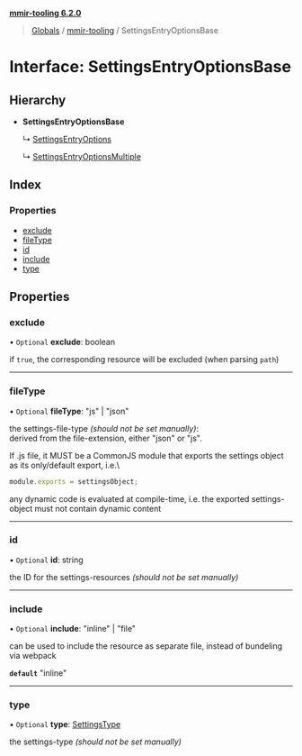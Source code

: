 **[mmir-tooling 6.2.0](../README.md)**

> [Globals](../README.md) / [mmir-tooling](../modules/mmir_tooling.md) / SettingsEntryOptionsBase

# Interface: SettingsEntryOptionsBase

## Hierarchy

* **SettingsEntryOptionsBase**

  ↳ [SettingsEntryOptions](mmir_tooling.settingsentryoptions.md)

  ↳ [SettingsEntryOptionsMultiple](mmir_tooling.settingsentryoptionsmultiple.md)

## Index

### Properties

* [exclude](mmir_tooling.settingsentryoptionsbase.md#exclude)
* [fileType](mmir_tooling.settingsentryoptionsbase.md#filetype)
* [id](mmir_tooling.settingsentryoptionsbase.md#id)
* [include](mmir_tooling.settingsentryoptionsbase.md#include)
* [type](mmir_tooling.settingsentryoptionsbase.md#type)

## Properties

### exclude

• `Optional` **exclude**: boolean

if `true`, the corresponding resource will be excluded (when parsing `path`)

___

### fileType

• `Optional` **fileType**: \"js\" \| \"json\"

the settings-file-type _(should not be set manually)_:\
derived from the file-extension, either "json" or "js".

If .js file, it MUST be a CommonJS module that exports the settings object as its only/default export, i.e.\
```javascript
module.exports = settingsObject;
```
any dynamic code is evaluated at compile-time, i.e. the exported settings-object must not contain dynamic content

___

### id

• `Optional` **id**: string

the ID for the settings-resources _(should not be set manually)_

___

### include

• `Optional` **include**: \"inline\" \| \"file\"

can be used to include the resource as separate file, instead of bundeling via webpack

**`default`** "inline"

___

### type

• `Optional` **type**: [SettingsType](../modules/mmir_tooling.md#settingstype)

the settings-type _(should not be set manually)_
